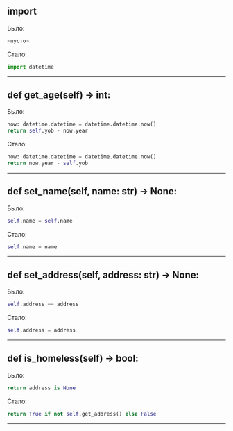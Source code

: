 ##  import
Было:
```python
<пусто>
```
Стало:
```python
import datetime
```
***

##  def get_age(self) -> int:
Было:
```python
now: datetime.datetime = datetime.datetime.now()
return self.yob - now.year
```
Стало:
```python
now: datetime.datetime = datetime.datetime.now()
return now.year - self.yob
```
***

##  def set_name(self, name: str) -> None:
Было:
```python
self.name = self.name
```
Стало:
```python
self.name = name
```
***

##  def set_address(self, address: str) -> None:
Было:
```python
self.address == address
```
Стало:
```python
self.address = address
```
***

##  def is_homeless(self) -> bool:
Было:
```python
return address is None
```
Стало:
```python
return True if not self.get_address() else False
```
***
